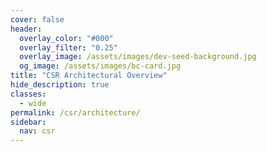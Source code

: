 ```yaml
---
cover: false
header:
  overlay_color: "#000"
  overlay_filter: "0.25"
  overlay_image: /assets/images/dev-seed-background.jpg
  og_image: /assets/images/bc-card.jpg
title: "CSR Architectural Overview"
hide_description: true
classes:
  - wide
permalink: /csr/architecture/
sidebar:
  nav: csr
---
```


